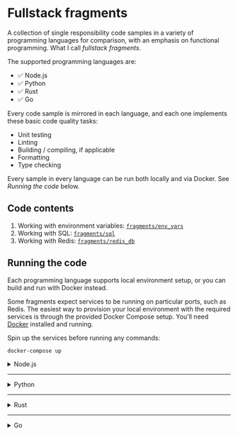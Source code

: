 # Fullstack fragments

A collection of single responsibility code samples in a variety of programming languages for comparison, with an
emphasis on functional programming. What I call _fullstack fragments_.

The supported programming languages are:

- ✅ Node.js
- ✅ Python
- ✅ Rust
- ✅ Go

Every code sample is mirrored in each language, and each one implements these basic code quality tasks:

- Unit testing
- Linting
- Building / compiling, if applicable
- Formatting
- Type checking

Every sample in every language can be run both locally and via Docker. See _Running the code_ below.

## Code contents

1. Working with environment variables: [`fragments/env_vars`](./fragments/env_vars/)
1. Working with SQL: [`fragments/sql`](./fragments/sql/)
1. Working with Redis: [`fragments/redis_db`](./fragments/redis_db/)

## Running the code

Each programming language supports local environment setup, or you can build and run with Docker instead.

Some fragments expect services to be running on particular ports, such as Redis. The easiest way to provision your local
environment with the required services is through the provided Docker Compose setup. You'll need
[Docker](https://www.docker.com/get-started/) installed and running.

Spin up the services before running any commands:

```
docker-compose up
```

<details>
<summary>Node.js</summary>
<br/>

All the node.js code is written in TypeScript. I'm using [`tsx`](https://www.npmjs.com/package/tsx) to transpile and
execute the code.

### Local (Node.js)

#### Setup

- Install [`nvm`](https://github.com/nvm-sh/nvm)
- `nvm install 22` if you don't already have this version
- `nvm use 22`
- Run `npm install` at root of repo

#### Run

- Run all fragments:
  ```
  npm run fragments
  ```
- Run a single fragment, e.g.:
  ```
  npm run fragment -- fragments/env_vars/env_vars_utils.ts
  ```
- Run unit tests:
  ```
  npm run test
  ```
- Run the linter:
  ```
  npm run lint
  ```
- Run the TypeScript check:
  ```
  npm run tsc
  ```
- Run the formatter:
  ```
  npm run format:write
  ```
- Run the format check:
  ```
  npm run format:check
  ```

### Docker (Node.js)

- Build the image at root of repo:
  ```
  docker build --force-rm -f docker.node.Dockerfile -t ff_node .
  ```
- Run all fragments:
  ```
  docker run --rm --network host ff_node
  ```
- Run a single fragment, e.g.:
  ```
  docker run --rm --network host ff_node fragments/env_vars/env_vars_utils.ts
  ```
- Run unit tests:
  ```
  docker run --rm --network host --entrypoint npm ff_node run test
  ```
- Run the linter:
  ```
  docker run --rm --entrypoint npm ff_node run lint
  ```
- Run the TypeScript check:
  ```
  docker run --rm --entrypoint npm ff_node run tsc
  ```
- Run the format check:
  ```
  docker run --rm --entrypoint npm ff_node run format:check
  ```

</details>

---

<details>
<summary>Python</summary>
<br/>

### Local (Python)

#### Setup

- Install [`pyenv`](https://github.com/pyenv/pyenv)
- `pyenv install 3.12.4` if you don't already have this version
- Ensure `python3 --version` prints the above version
- Create a
  [virtual environment](https://packaging.python.org/en/latest/guides/installing-using-pip-and-virtual-environments/):
  ```
  python3 -m venv .venv
  ```
- Activate the virtual environment: `source .venv/bin/activate`
- Ensure the Python interpreter being used is the virtual environment: `which python3`
- Create a `.pth` file in the virtual environment to set the repo in the Python path:
  ```
  touch .venv/lib/python3.12/site-packages/ff.pth
  pwd > .venv/lib/python3.12/site-packages/ff.pth
  ```
- Install dependencies: `python3 -m pip install -r requirements.txt`
- Verify it's been installed with `python3 -m pip list`
- You can run `deactivate` to exit the virtual environment at any time

#### Run

- Run all fragments:
  ```
  python3 ./fragments/main.py
  ```
- Run a single fragment, e.g.:
  ```
  python3 ./fragments/env_vars/env_vars_utils.py
  ```
- Run unit tests:
  ```
  python3 -m unittest -v
  ```
- Run the type check:
  ```
  python3 -m mypy --config-file mypy.ini
  ```
- Run the linter:
  ```
  python3 -m pylint ./fragments --rcfile ./pylintrc
  ```
- Run the formatter:
  ```
  python3 -m black ./fragments
  ```
- Run the format check:
  ```
  python3 -m black ./fragments --check
  ```

### Docker (Python)

- Build the image at root of repo:
  ```
  docker build --force-rm -f docker.python.Dockerfile -t ff_python .
  ```
- Run all fragments:
  ```
  docker run --rm --network host ff_python
  ```
- Run a single fragment, e.g.:
  ```
  docker run --rm --network host --entrypoint python3 ff_python ./fragments/env_vars/env_vars_utils.py
  ```
- Run unit tests:
  ```
  docker run --rm --network host --entrypoint python3 ff_python -m unittest -v
  ```
- Run the type check:
  ```
  docker run --rm --entrypoint python3 ff_python -m mypy --config-file mypy.ini
  ```
- Run the linter:
  ```
  docker run --rm --entrypoint python3 ff_python -m pylint ./fragments --rcfile ./pylintrc
  ```
- Run the formatter:
  ```
  docker run --rm --entrypoint python3 ff_python -m black ./fragments
  ```
- Run the format check:
  ```
  docker run --rm --entrypoint python3 ff_python -m black ./fragments --check
  ```

</details>

---

<details>
<summary>Rust</summary>
<br/>

### Local (Rust)

#### Setup

- Install [Rust](https://www.rust-lang.org/tools/install)
- `rustup toolchain install 1.79.0` if you don't already have this version installed
- `rustc --version` to confirm the above version is being used
- Add `clippy` for enhanced linting: `rustup component add clippy`
- Add `rustfmt` for formatting: `rustup component add rustfmt`

#### Run

- Run all fragments:
  ```
  cargo run --bin fragments
  ```
- Run unit tests:
  ```
  cargo test
  ```
- Run the build:
  ```
  cargo build --release --bin fragments
  ```
- Run the linter:
  ```
  cargo clippy -- -D warnings
  ```
- Run the formatter:
  ```
  cargo fmt -v
  ```
- Run the format check:
  ```
  cargo fmt --check -v
  ```

### Docker (Rust)

- Build the image at root of repo:
  ```
  docker build --force-rm -f docker.rust.Dockerfile -t ff_rust .
  ```
- Run all fragments:
  ```
  docker run --rm ff_rust
  ```
- Run unit tests:
  ```
  docker run --rm --entrypoint cargo ff_rust test
  ```
- Run the build:
  ```
  docker run --rm --entrypoint cargo ff_rust build --release --bin fragments
  ```
- Run the linter:
  ```
  docker run --rm --entrypoint cargo ff_rust clippy -- -D warnings
  ```
- Run the formatter:
  ```
  docker run --rm --entrypoint cargo ff_rust fmt -v
  ```
- Run the format check:
  ```
  docker run --rm --entrypoint cargo ff_rust fmt -v --check
  ```

</details>

---

<details>
<summary>Go</summary>
<br/>

### Local (Go)

#### Setup

- Install [goenv](https://github.com/go-nv/goenv)
- `goenv install 1.23.1` if you don't already have this version installed
- `goenv version` to confirm the above version is being used
- Install [`golangci-lint`](https://golangci-lint.run/welcome/install/#local-installation) for linting
- Install dependencies: `cd ./fragments && goenv exec go mod tidy`

#### Run

- Run all fragments:
  ```
  goenv exec go run fragments/main.go
  ```
- Run unit tests:
  ```
  goenv exec go test ./fragments/...
  ```
- Run the build:
  ```
  goenv exec go build -o .bin/go_ff ./fragments/main.go
  ```
- Run the linter:
  ```
  golangci-lint run ./fragments/...
  ```
- Run the formatter:
  ```
  goenv exec gofmt -w ./fragments
  ```
- Run the format check:
  ```
  test -z $(goenv exec gofmt -l ./fragments)
  ```

### Docker (Go)

- Build the image at root of repo:
  ```
  docker build --force-rm -f docker.go.Dockerfile -t ff_go .
  ```
- Run all fragments:
  ```
  docker run --rm ff_go
  ```
- Run unit tests:
  ```
  docker run --rm --entrypoint go ff_go test ./fragments/...
  ```
- Run the build:
  ```
  docker run --rm --entrypoint go ff_go build -o .bin/go_ff ./fragments/main.go
  ```
- Run the linter:
  ```
  docker run --rm --entrypoint golangci-lint ff_go run -v ./fragments/...
  ```
- Run the formatter:
  ```
  docker run --rm --entrypoint gofmt ff_go -w ./fragments
  ```
- Run the format check:
  ```
  docker run --rm --entrypoint test ff_go -z $(gofmt -l ./fragments)
  ```

</details>
